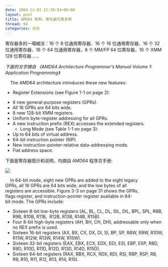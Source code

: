 ```yaml
---
date: 2004-12-03 21:39:54+00:00
layout: post
title: AMD64 架构，寄存器可真多啊
thread: 94
categories: 日志
---
```


寄存器多的一塌糊涂：16 个 8 位通用寄存器、16 个 16 位通用寄存器、16 个 32 位通用寄存器、16 个 64 位通用寄存器，8 个 MM/FP 64 位寄存器，16 个 XMM 128 位寄存器……

_下面的文字摘自 《AMD64 Architecture Programmer’s Manual Volume 1: Application Programming》_

    The AMD64 architecture introduces these new features:<!-- more -->

  * Register Extensions (see Figure 1-1 on page 2):  
- 8 new general-purpose registers (GPRs).  
- All 16 GPRs are 64 bits wide.  
- 8 new 128-bit XMM registers.  
- Uniform byte-register addressing for all GPRs.  
- A new instruction prefix (REX) accesses the extended registers.
  * Long Mode (see Table 1-1 on page 3):  
- Up to 64 bits of virtual address.  
- 64-bit instruction pointer (RIP).  
- New instruction-pointer-relative data-addressing mode.  
- Flat address space.

下面是寄存器图示和说明，均摘自 AMD64 程序员手册:

![](http://yonsm.reg365.com/up/1102052059.gif)

    In 64-bit mode, eight new GPRs are added to the eight legacy  
GPRs, all 16 GPRs are 64 bits wide, and the low bytes of all  
registers are accessible. Figure 3-3 on page 31 shows the GPRs,  
flags register, and instruction-pointer register available in 64-  
bit mode. The GPRs include:

  * Sixteen 8-bit low-byte registers (AL, BL, CL, DL, SIL, DIL, BPL, SPL, R8B, R9B, R10B, R11B,  R12B, R13B, R14B, R15B).
  * Four 8-bit high-byte registers (AH, BH, CH, DH), addressable only when no REX prefix is used.
  * Sixteen 16-bit registers (AX, BX, CX, DX, DI, SI, BP, SP, R8W, R9W, R10W, R11W, R12W, R13W, R14W, R15W).
  * Sixteen 32-bit registers (EAX, EBX, ECX, EDX, EDI, ESI, EBP, ESP, R8D, R9D, R10D, R11D, R12D, R13D, R14D, R15D).
  * Sixteen 64-bit registers (RAX, RBX, RCX, RDX, RDI, RSI, RBP, RSP, R8, R9, R10, R11, R12, R13, R14, R15).
